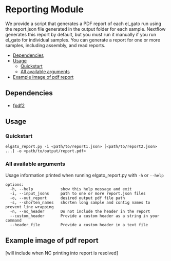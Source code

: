 # Reporting Module  

We provide a script that generates a PDF report of each el_gato run using the report.json file generated in the output folder for each sample.
Nextflow generates this report by default, but you must run it manually if you run el_gato for individual samples. You can generate a report for one or more samples, including assembly, and read reports.

* [Dependencies](#dependencies)
* [Usage](#usage)
  * [Quickstart](#quickstart)
  * [All available arguments](#all-available-arguments)
* [Example image of pdf report](#example-image-of-pdf-report)

## Dependencies
  * [fpdf2](https://github.com/py-pdf/fpdf2)

## Usage

### Quickstart
```
elgato_report.py -i <path/to/report1.json> [<path/to/report2.json> ...] -o <path/to/output/report.pdf>
```

### All available arguments
Usage information printed when running elgato_report.py with `-h` or `--help`

```
options:
  -h, --help            show this help message and exit
  -i, --input_jsons     path to one or more report.json files
  -o, --out_report      desired output pdf file path
  -s, --shorten_names   shorten long sample and contig names to prevent line wrapping
  -n, --no_header       Do not include the header in the report
  --custom_header       Provide a custom header as a string in your command
  --header_file         Provide a custom header in a text file
```

## Example image of pdf report
[will include when NC printing into report is resolved]



